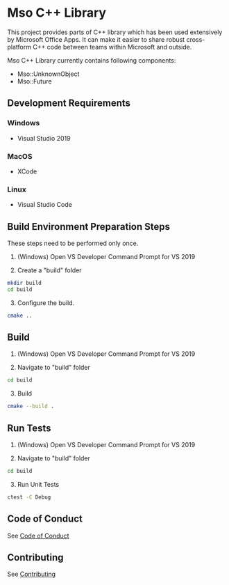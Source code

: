 # Mso C++ Library

This project provides parts of C++ library which has been
used extensively by Microsoft Office Apps. It can make it
easier to share robust cross-platform C++ code between teams
within Microsoft and outside.

Mso C++ Library currently contains following components:

* Mso::UnknownObject
* Mso::Future

## Development Requirements

### Windows

* Visual Studio 2019

### MacOS

* XCode

### Linux

* Visual Studio Code

## Build Environment Preparation Steps

These steps need to be performed only once.

1. (Windows) Open VS Developer Command Prompt for VS 2019

2. Create a "build" folder

```bash
mkdir build
cd build
```

3. Configure the build.

```bash
cmake ..
```

## Build

1. (Windows) Open VS Developer Command Prompt for VS 2019

2. Navigate to "build" folder

```bash
cd build
```

3. Build

```bash
cmake --build .
```

## Run Tests

1. (Windows) Open VS Developer Command Prompt for VS 2019

2. Navigate to "build" folder

```bash
cd build
```

3. Run Unit Tests

```bash
ctest -C Debug
```

## Code of Conduct

See [Code of Conduct](CODE_OF_CONDUCT.md)

## Contributing

See [Contributing](Contributing.md)
